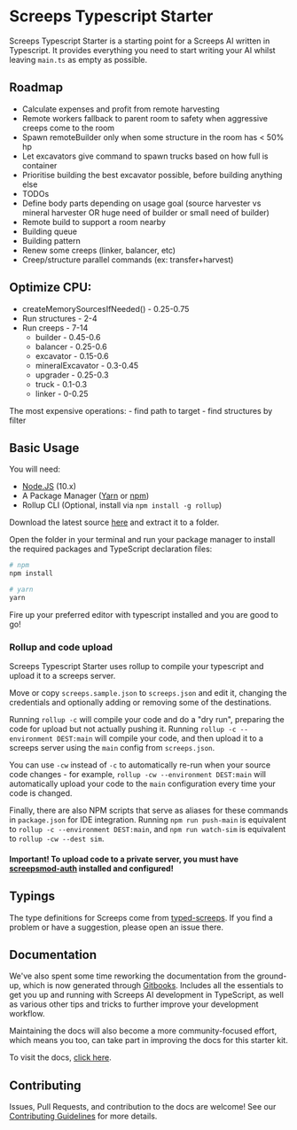 # Screeps Typescript Starter

Screeps Typescript Starter is a starting point for a Screeps AI written in Typescript. It provides everything you need to start writing your AI whilst leaving `main.ts` as empty as possible.

## Roadmap
- Calculate expenses and profit from remote harvesting
- Remote workers fallback to parent room to safety when aggressive creeps come to the room
- Spawn remoteBuilder only when some structure in the room has < 50% hp
- Let excavators give command to spawn trucks based on how full is container
- Prioritise building the best excavator possible, before building anything else
- TODOs
- Define body parts depending on usage goal (source harvester vs mineral harvester OR huge need of builder or small need of builder)
- Remote build to support a room nearby
- Building queue
- Building pattern
- Renew some creeps (linker, balancer, etc)
- Creep/structure parallel commands (ex: transfer+harvest)

## Optimize CPU:
- createMemorySourcesIfNeeded() - 0.25-0.75
- Run structures - 2-4
- Run creeps - 7-14
    + builder - 0.45-0.6
    + balancer - 0.25-0.6
    + excavator - 0.15-0.6
    + mineralExcavator - 0.3-0.45
    + upgrader - 0.25-0.3
    - truck - 0.1-0.3
    - linker - 0-0.25

The most expensive operations:
    - find path to target
    - find structures by filter

## Basic Usage

You will need:

- [Node.JS](https://nodejs.org/en/download) (10.x)
- A Package Manager ([Yarn](https://yarnpkg.com/en/docs/getting-started) or [npm](https://docs.npmjs.com/getting-started/installing-node))
- Rollup CLI (Optional, install via `npm install -g rollup`)

Download the latest source [here](https://github.com/screepers/screeps-typescript-starter/archive/master.zip) and extract it to a folder.

Open the folder in your terminal and run your package manager to install the required packages and TypeScript declaration files:

```bash
# npm
npm install

# yarn
yarn
```

Fire up your preferred editor with typescript installed and you are good to go!

### Rollup and code upload

Screeps Typescript Starter uses rollup to compile your typescript and upload it to a screeps server.

Move or copy `screeps.sample.json` to `screeps.json` and edit it, changing the credentials and optionally adding or removing some of the destinations.

Running `rollup -c` will compile your code and do a "dry run", preparing the code for upload but not actually pushing it. Running `rollup -c --environment DEST:main` will compile your code, and then upload it to a screeps server using the `main` config from `screeps.json`.

You can use `-cw` instead of `-c` to automatically re-run when your source code changes - for example, `rollup -cw --environment DEST:main` will automatically upload your code to the `main` configuration every time your code is changed.

Finally, there are also NPM scripts that serve as aliases for these commands in `package.json` for IDE integration. Running `npm run push-main` is equivalent to `rollup -c --environment DEST:main`, and `npm run watch-sim` is equivalent to `rollup -cw --dest sim`.

#### Important! To upload code to a private server, you must have [screepsmod-auth](https://github.com/ScreepsMods/screepsmod-auth) installed and configured!

## Typings

The type definitions for Screeps come from [typed-screeps](https://github.com/screepers/typed-screeps). If you find a problem or have a suggestion, please open an issue there.

## Documentation

We've also spent some time reworking the documentation from the ground-up, which is now generated through [Gitbooks](https://www.gitbook.com/). Includes all the essentials to get you up and running with Screeps AI development in TypeScript, as well as various other tips and tricks to further improve your development workflow.

Maintaining the docs will also become a more community-focused effort, which means you too, can take part in improving the docs for this starter kit.

To visit the docs, [click here](https://screepers.gitbook.io/screeps-typescript-starter/).

## Contributing

Issues, Pull Requests, and contribution to the docs are welcome! See our [Contributing Guidelines](CONTRIBUTING.md) for more details.
